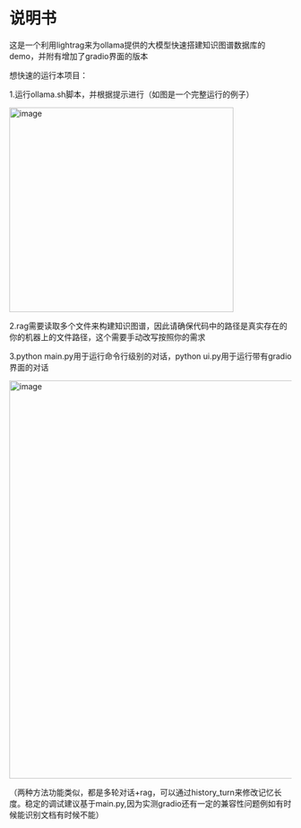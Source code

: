 # 说明书
这是一个利用lightrag来为ollama提供的大模型快速搭建知识图谱数据库的demo，并附有增加了gradio界面的版本

想快速的运行本项目：

1.运行ollama.sh脚本，并根据提示进行（如图是一个完整运行的例子）

<img width="400" height="365" alt="image" src="https://github.com/user-attachments/assets/a31ded9a-519d-41a7-95cd-2856fa956c37" />

2.rag需要读取多个文件来构建知识图谱，因此请确保代码中的路径是真实存在的你的机器上的文件路径，这个需要手动改写按照你的需求

3.python main.py用于运行命令行级别的对话，python ui.py用于运行带有gradio界面的对话

<img width="999" height="710" alt="image" src="https://github.com/user-attachments/assets/fdc5dc37-d207-48b3-b136-8480a4b07894" />

（两种方法功能类似，都是多轮对话+rag，可以通过history_turn来修改记忆长度。稳定的调试建议基于main.py,因为实测gradio还有一定的兼容性问题例如有时候能识别文档有时候不能）
